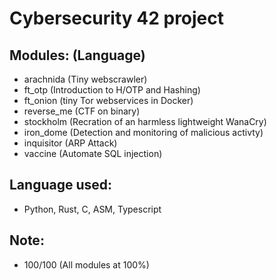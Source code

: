 # Cybersecurity 42 project
## Modules: (Language)
- arachnida (Tiny webscrawler)
- ft_otp (Introduction to H/OTP and Hashing)
- ft_onion (tiny Tor webservices in Docker)
- reverse_me (CTF on binary)
- stockholm (Recration of an harmless lightweight WanaCry)
- iron_dome (Detection and monitoring of malicious activty)
- inquisitor (ARP Attack)
- vaccine (Automate SQL injection)
## Language used:
- Python, Rust, C, ASM, Typescript
## Note:
- 100/100 (All modules at 100%)
